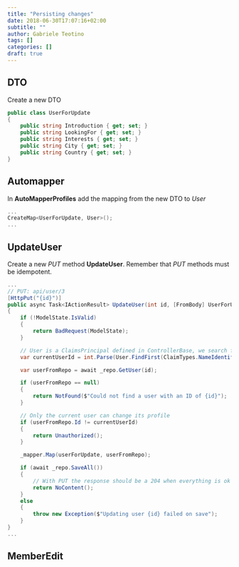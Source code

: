 ```yaml
---
title: "Persisting changes"
date: 2018-06-30T17:07:16+02:00
subtitle: ""
author: Gabriele Teotino
tags: []
categories: []
draft: true
---
```


## DTO

Create a new DTO

```c#
public class UserForUpdate
{
    public string Introduction { get; set; }
    public string LookingFor { get; set; }
    public string Interests { get; set; }
    public string City { get; set; }
    public string Country { get; set; }
}
```

## Automapper

In **AutoMapperProfiles** add the mapping from the new DTO to *User*

```c#
...
CreateMap<UserForUpdate, User>();
...
```

## UpdateUser

Create a new *PUT* method **UpdateUser**. Remember that *PUT* methods must be idempotent.

```c#
...
// PUT: api/user/3
[HttpPut("{id}")]
public async Task<IActionResult> UpdateUser(int id, [FromBody] UserForUpdate userForUpdate)
{
    if (!ModelState.IsValid)
    {
        return BadRequest(ModelState);
    }

    // User is a ClaimsPrincipal defined in ControllerBase, we search for the first identity that has an id (NameIdentifier)
    var currentUserId = int.Parse(User.FindFirst(ClaimTypes.NameIdentifier).Value);

    var userFromRepo = await _repo.GetUser(id);

    if (userFromRepo == null)
    {
        return NotFound($"Could not find a user with an ID of {id}");
    }

    // Only the current user can change its profile
    if (userFromRepo.Id != currentUserId)
    {
        return Unauthorized();
    }

    _mapper.Map(userForUpdate, userFromRepo);

    if (await _repo.SaveAll())
    {
        // With PUT the response should be a 204 when everything is ok
        return NoContent();
    }
    else
    {
        throw new Exception($"Updating user {id} failed on save");
    }
}
...
```

## MemberEdit
